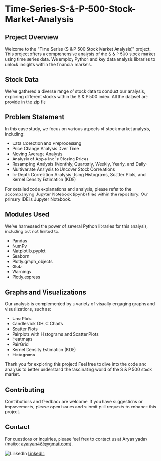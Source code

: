# Time-Series-S-&-P-500-Stock-Market-Analysis

## Project Overview

Welcome to the "Time Series (S & P 500 Stock Market Analysis)" project. This project offers a comprehensive analysis of the S & P 500 stock market using time series data. We employ Python and key data analysis libraries to unlock insights within the financial markets.

## Stock Data

We've gathered a diverse range of stock data to conduct our analysis, exploring different stocks within the S & P 500 index. All the dataset are provide in the zip fle

## Problem Statement

In this case study, we focus on various aspects of stock market analysis, including:

- Data Collection and Preprocessing
- Price Change Analysis Over Time
- Moving Average Analysis
- Analysis of Apple Inc.'s Closing Prices
- Resampling Analysis (Monthly, Quarterly, Weekly, Yearly, and Daily)
- Multivariate Analysis to Uncover Stock Correlations
- In-Depth Correlation Analysis Using Histograms, Scatter Plots, and Kernel Density Estimation (KDE)

For detailed code explanations and analysis, please refer to the accompanying Jupyter Notebook (ipynb) files within the repository. 
Our primary IDE is Jupyter Notebook.

## Modules Used

We've harnessed the power of several Python libraries for this analysis, including but not limited to:

- Pandas
- NumPy
- Matplotlib.pyplot
- Seaborn
- Plotly.graph_objects
- Glob
- Warnings
- Plotly.express

## Graphs and Visualizations

Our analysis is complemented by a variety of visually engaging graphs and visualizations, such as:

- Line Plots
- Candlestick OHLC Charts
- Scatter Plots
- Pairplots with Histograms and Scatter Plots
- Heatmaps
- PairGrid
- Kernel Density Estimation (KDE)
- Histograms

Thank you for exploring this project! Feel free to dive into the code and analysis to better understand the fascinating world of the S & P 500 stock market.

## Contributing

Contributions and feedback are welcome! If you have suggestions or improvements, please open issues and submit pull requests to enhance this project.


## Contact

For questions or inquiries, please feel free to contact us at Aryan yadav (mailto: ayaryan489@gmail.com).

![LinkedIn](linkedin.png) [LinkedIn](https://www.linkedin.com/in/aryanyadav489/)
